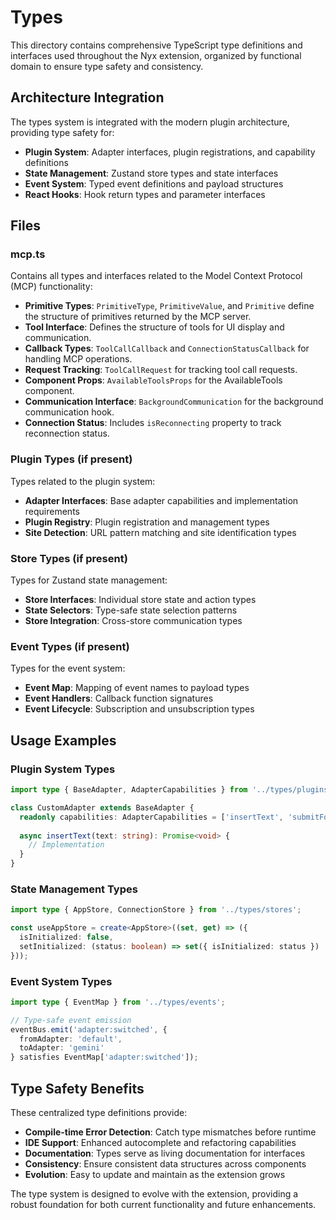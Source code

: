 # Types

This directory contains comprehensive TypeScript type definitions and interfaces used throughout the Nyx extension, organized by functional domain to ensure type safety and consistency.

## Architecture Integration

The types system is integrated with the modern plugin architecture, providing type safety for:
- **Plugin System**: Adapter interfaces, plugin registrations, and capability definitions
- **State Management**: Zustand store types and state interfaces
- **Event System**: Typed event definitions and payload structures
- **React Hooks**: Hook return types and parameter interfaces

## Files

### mcp.ts

Contains all types and interfaces related to the Model Context Protocol (MCP) functionality:

- **Primitive Types**: `PrimitiveType`, `PrimitiveValue`, and `Primitive` define the structure of primitives returned by the MCP server.
- **Tool Interface**: Defines the structure of tools for UI display and communication.
- **Callback Types**: `ToolCallCallback` and `ConnectionStatusCallback` for handling MCP operations.
- **Request Tracking**: `ToolCallRequest` for tracking tool call requests.
- **Component Props**: `AvailableToolsProps` for the AvailableTools component.
- **Communication Interface**: `BackgroundCommunication` for the background communication hook.
- **Connection Status**: Includes `isReconnecting` property to track reconnection status.

### Plugin Types (if present)

Types related to the plugin system:
- **Adapter Interfaces**: Base adapter capabilities and implementation requirements
- **Plugin Registry**: Plugin registration and management types
- **Site Detection**: URL pattern matching and site identification types

### Store Types (if present)

Types for Zustand state management:
- **Store Interfaces**: Individual store state and action types
- **State Selectors**: Type-safe state selection patterns
- **Store Integration**: Cross-store communication types

### Event Types (if present)

Types for the event system:
- **Event Map**: Mapping of event names to payload types
- **Event Handlers**: Callback function signatures
- **Event Lifecycle**: Subscription and unsubscription types

## Usage Examples

### Plugin System Types
```typescript
import type { BaseAdapter, AdapterCapabilities } from '../types/plugins';

class CustomAdapter extends BaseAdapter {
  readonly capabilities: AdapterCapabilities = ['insertText', 'submitForm'];
  
  async insertText(text: string): Promise<void> {
    // Implementation
  }
}
```

### State Management Types
```typescript
import type { AppStore, ConnectionStore } from '../types/stores';

const useAppStore = create<AppStore>((set, get) => ({
  isInitialized: false,
  setInitialized: (status: boolean) => set({ isInitialized: status })
}));
```

### Event System Types
```typescript
import type { EventMap } from '../types/events';

// Type-safe event emission
eventBus.emit('adapter:switched', { 
  fromAdapter: 'default', 
  toAdapter: 'gemini' 
} satisfies EventMap['adapter:switched']);
```

## Type Safety Benefits

These centralized type definitions provide:
- **Compile-time Error Detection**: Catch type mismatches before runtime
- **IDE Support**: Enhanced autocomplete and refactoring capabilities  
- **Documentation**: Types serve as living documentation for interfaces
- **Consistency**: Ensure consistent data structures across components
- **Evolution**: Easy to update and maintain as the extension grows

The type system is designed to evolve with the extension, providing a robust foundation for both current functionality and future enhancements. 